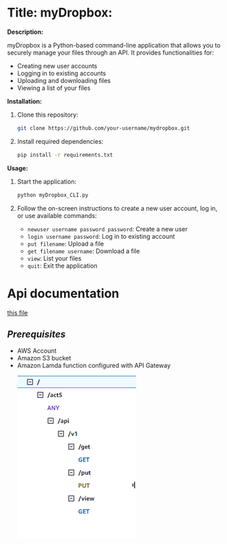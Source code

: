 # **Title:** myDropbox:

**Description:**

myDropbox is a Python-based command-line application that allows you to securely manage your files through an API. It provides functionalities for:

- Creating new user accounts
- Logging in to existing accounts
- Uploading and downloading files
- Viewing a list of your files

**Installation:**

1. Clone this repository:

    ```bash
    git clone https://github.com/your-username/mydropbox.git
    ```

2. Install required dependencies:

    ```bash
    pip install -r requirements.txt
    ```

**Usage:**

1. Start the application:

    ```bash
    python myDropbox_CLI.py
    ```

2. Follow the on-screen instructions to create a new user account, log in, or use available commands:
    - `newuser username password password`: Create a new user
    - `login username password`: Log in to existing account
    - `put filename`: Upload a file
    - `get filename username`: Download a file
    - `view`: List your files
    - `quit`: Exit the application

# Api documentation
[this file](api-docs.md)

## **_Prerequisites_**

- AWS Account
- Amazon S3 bucket
- Amazon Lamda function configured with API Gateway \
    ![alt text](image-2.png)